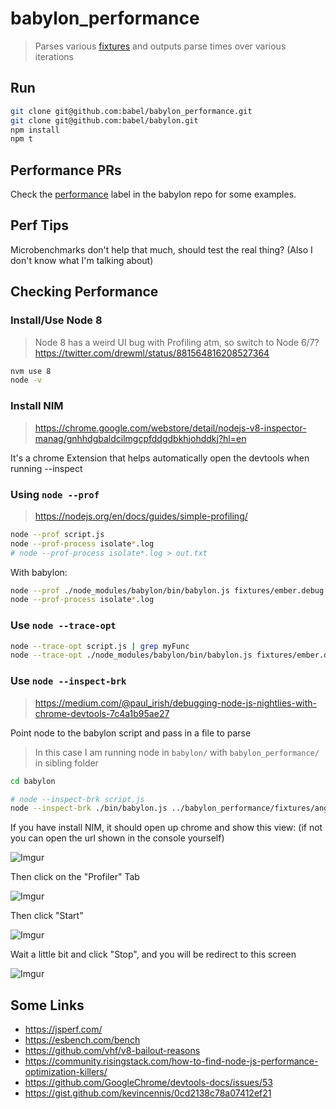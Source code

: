 # babylon_performance

> Parses various [fixtures](/fixtures) and outputs parse times over various iterations

## Run

```sh
git clone git@github.com:babel/babylon_performance.git
git clone git@github.com:babel/babylon.git
npm install
npm t
```

## Performance PRs

Check the [performance](https://github.com/babel/babylon/issues?utf8=%E2%9C%93&q=label%3Aperformance%20is%3Aboth) label in the babylon repo for some examples.

## Perf Tips

Microbenchmarks don't help that much, should test the real thing? (Also I don't know what I'm talking about)

## Checking Performance

### Install/Use Node 8

> Node 8 has a weird UI bug with Profiling atm, so switch to Node 6/7? https://twitter.com/drewml/status/881564816208527364

```sh
nvm use 8
node -v
```

### Install NIM

> https://chrome.google.com/webstore/detail/nodejs-v8-inspector-manag/gnhhdgbaldcilmgcpfddgdbkhjohddkj?hl=en

It's a chrome Extension that helps automatically open the devtools when running --inspect

### Using `node --prof`

> https://nodejs.org/en/docs/guides/simple-profiling/

```sh
node --prof script.js
node --prof-process isolate*.log
# node --prof-process isolate*.log > out.txt
```

With babylon:

```sh
node --prof ./node_modules/babylon/bin/babylon.js fixtures/ember.debug.js
node --prof-process isolate*.log
```

### Use `node --trace-opt`

```sh
node --trace-opt script.js | grep myFunc
node --trace-opt ./node_modules/babylon/bin/babylon.js fixtures/ember.debug.js
```

### Use `node --inspect-brk`

> https://medium.com/@paul_irish/debugging-node-js-nightlies-with-chrome-devtools-7c4a1b95ae27

Point node to the babylon script and pass in a file to parse

> In this case I am running node in `babylon/` with `babylon_performance/` in sibling folder

```sh
cd babylon

# node --inspect-brk script.js
node --inspect-brk ./bin/babylon.js ../babylon_performance/fixtures/angular.js
```

If you have install NIM, it should open up chrome and show this view: (if not you can open the url shown in the console yourself)

![Imgur](http://i.imgur.com/i7YIyrH.png)

Then click on the "Profiler" Tab

![Imgur](http://i.imgur.com/MI0IrZ9.png)

Then click "Start"

![Imgur](http://i.imgur.com/XGKKjRy.png)

Wait a little bit and click "Stop", and you will be redirect to this screen

![Imgur](http://i.imgur.com/9wYUfXV.png)

## Some Links

- https://jsperf.com/
- https://esbench.com/bench
- https://github.com/vhf/v8-bailout-reasons
- https://community.risingstack.com/how-to-find-node-js-performance-optimization-killers/
- https://github.com/GoogleChrome/devtools-docs/issues/53
- https://gist.github.com/kevincennis/0cd2138c78a07412ef21

